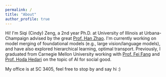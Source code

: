 ```yaml
---
permalink: /
title: "About"
author_profile: true
---
```


Hi! I'm Siqi (Cindy) Zeng, a 2nd year Ph.D.  at University of Illinois at Urbana-Champaign advised by the great [Prof. Han Zhao](https://hanzhaoml.github.io/).
I'm currently working on model merging of foundational models (e.g., large vision/language models), and have also explored hierarchical learning, optimal transport. Previously, I graduated from Carnegie Mellon University working with [Prof. Fei Fang](https://feifang.info/) and [Prof. Hoda Hedari](https://www.cs.cmu.edu/~hheidari/) on the topic of AI for social good.

My office is at SC 3405, feel free to stop by and say hi :)